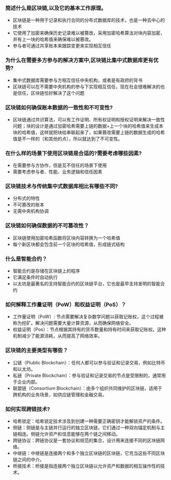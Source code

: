 
### 简述什么是区块链,以及它的基本工作原理。

- 区块链是一种用于记录和执行合同的分布式数据库的技术，也是一种去中心的技术
- 它使用了加密来确保历史记录难以被篡改，采用加密哈希算法对块内容加密，并有上一块的哈希值来确保难以被篡改。
- 参与者可通过共享账本来跟踪变更来实现相互信任

### 为什么在需要多方参与的解决方案中,区块链比集中式数据库更有优势?

- 集中式数据库需要参与方相互信任中央机构，或者是有政府的背书
- 区块链可以在不需要中央机构的参与下实现相互信任，现在社会很难解决的也是信任，区块链恰好解决了这个问题

### 区块链如何确保账本数据的一致性和不可变性?

- 区块链通过共识算法，可以有工作证明、所有权证明和授权证明来解决一致性问题；块的设计是通过加密哈希需要上链的数据+上一个块的哈希值来生成本块的哈希值，这样就把块给串联起来了，如果篡改需要上链的数据生成的哈希值是不一样的（和其他的点），所以就达到了不可变性。

### 在什么样的场景下使用区块链是合适的?需要考虑哪些因素?

- 在需要参与方协作，但是互不信任的场景下使用
- 需要考虑参与者、性能、业务逻辑和信任因素

### 区块链技术与传统集中式数据库相比有哪些不同?

- 分布式的特性
- 不可篡改的账本
- 无需中央机构协调

### 区块链如何确保数据的不可篡改性？

- 区块链使用加密哈希函数将区块内容转换为一个哈希值
- 每个新区块都会包含前一个区块的哈希值，形成链式结构
### 什么是智能合约？

- 智能合约是存储在区块链上的程序
- 它满足条件时自动执行
- 以太坊是最著名的支持智能合约的区块链平台，它也是最早支持发明的智能合约
### 如何解释工作量证明（PoW）和权益证明（PoS）？

- 工作量证明（PoW）: 节点需要解决复杂数学问题以获取记账权，这个过程被称为挖矿。解决问题需要大量计算资源，从而确保网络安全。
- 权益证明（Pos）：节点根据其持有的货币数量和持有时间来获取记账权。这种机制减少了能源消耗，从而提高了网络效率。
### 区块链的主要类型有哪些？

- 公链（Plublic Blockchain）：任何人都可以参与验证和记录交易，例如比特币和以太坊。
- 私链（Private Blockchain）：参与验证和记录交易的节点是受限制的，通常用于企业内部。
- 联盟链（Consortium Blockchain）：由多个组织共同维护的区块链，适用于跨机构的业务场景，如供应链管理和金融交易。
### 如何实现跨链技术?

- 哈希锁定：哈希锁定技术涉及到创建一种需要正确密钥才能解锁资产的条件。
- 侧链：侧链是与主链并行运行的独立区块链，它们通过一种双向锚定机制与主链相连。侧链允许资产和信息能够在两个链之间移动。
- 跨链协议：跨链协议是一套协议和规范的集合，设计用来连接不同的区块链网络。
- 中继链：中继链是连接两个和多个独立区块链的区块链，它充当这些不同区块链之间的中介。
- 桥接技术：桥接是指连接两个独立区块链以允许资产和数据的相互操作性的技术。
  
